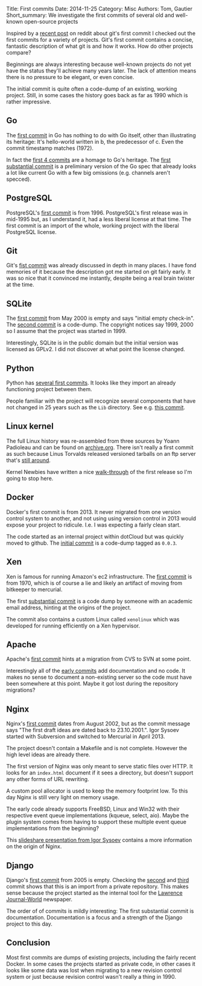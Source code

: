 Title: First commits
Date: 2014-11-25
Category: Misc
Authors: Tom, Gautier
Short_summary: We investigate the first commits of several old and well-known open-source projects

Inspired by a [recent post](https://www.reddit.com/r/programming/comments/2na7dj/gits_initial_commit/) on reddit about git's first commit I checked out the first commits for a variety of projects. Git's first commit contains a concise, fantastic description of what git is and how it works. How do other projects compare?

Beginnings are always interesting because well-known projects do not
yet have the status they'll achieve many years later. The lack of
attention means there is no pressure to be elegant, or even concise.

The initial commit is quite often a code-dump of an existing, working
project. Still, in some cases the history goes back as far as 1990
which is rather impressive.


## Go

The [first commit](https://code.google.com/p/go/source/diff?spec=svnf6182e5abf5eb0c762dddbb18f8854b7e350eaeb&name=fa9ce5d3f93b&r=f6182e5abf5eb0c762dddbb18f8854b7e350eaeb&format=side&path=/src/pkg/debug/macho/testdata/hello.b) in Go has nothing to do with Go itself, other than illustrating its heritage: It's hello-world written in b, the predecessor of c. Even the commit timestamp matches (1972).

In fact the [first 4 commits](https://code.google.com/p/go/source/list?r=fa9ce5d3f93b) are a homage to Go's heritage. The [first substantial commit](https://code.google.com/p/go/source/detail?r=4e9a5b0955321f15379f80dcc96cdb8b3eb4eb0d&name=fa9ce5d3f93b) is a preliminary version of the Go spec that already looks a lot like current Go with a few big omissions (e.g. channels aren't specced).


## PostgreSQL

PostgreSQL's [first commit](https://github.com/postgres/postgres/commit/d31084e9d1118b25fd16580d9d8c2924b5740dff) is from 1996. PostgreSQL's first release was in mid-1995 but, as I understand it, had a less liberal license at that time. The first commit is an import of the whole, working project with the liberal PostgreSQL license.


## Git

Git's [fist commit](https://github.com/git/git/commit/e83c5163316f89bfbde7d9ab23ca2e25604af290) was already discussed in depth in many places. I have fond memories of it because the description got me started on git fairly early. It was so nice that it convinced me instantly, despite being a real brain twister at the time.


## SQLite

The [first commit](http://www.sqlite.org/cgi/src/info/704b122e5308587b60b47a5c2fff40c593d4bf8f) from May 2000 is empty and says "initial empty check-in". The [second commit](http://www.sqlite.org/cgi/src/info/6f3655f79f9b6fc9fb7baaa10a7e0f2b6a512dfa) is a code-dump. The copyright notices say 1999, 2000 so I assume that the project was started in 1999.

Interestingly, SQLite is in the public domain but the initial version was licensed as GPLv2. I did not discover at what point the license changed.


##  Python

Python has [several first commits](https://hg.python.org/cpython-fullhistory/shortlog/82c7bab78bb1). It looks like they import an already functioning project between them.

People familiar with the project will recognize several components that have not changed in 25 years such as the `Lib` directory. See e.g. [this commit](https://hg.python.org/cpython-fullhistory/rev/5570dbb1ce55).


## Linux kernel

The full Linux history was re-assembled from three sources by Yoann Padioleau and can be found on [archive.org](https://archive.org/details/git-history-of-linux). There isn't really a first commit as such because Linus Torvalds released versioned tarballs on an ftp server that's [still around](ftp://www.nic.funet.fi/).

Kernel Newbies have written a nice [walk-through](http://kernelnewbies.org/Kernel001WalkThrough) of the first release so I'm going to stop here.


## Docker

Docker's first commit is from 2013. It never migrated from one version control system to another, and not using using version control in 2013 would expose your project to ridicule. I.e. I was expecting a fairly clean start.

The code started as an internal project within dotCloud but was quickly moved to github. The [initial commit](https://github.com/docker/docker/commit/a27b4b8cb8e838d03a99b6d2b30f76bdaf2f9e5d) is a code-dump tagged as `0.0.3`.


## Xen

Xen is famous for running Amazon's ec2 infrastructure. The [first commit](http://xenbits.xen.org/gitweb/?p=xen.git;a=commit;h=93081dee186d6bb3e1ede0a179085b8504846896) is from 1970, which is of course a lie and likely an artifact of moving from bitkeeper to mercurial.

The first [substantial commit](http://xenbits.xen.org/gitweb/?p=xen.git;a=commit;h=4676bbf96dc88e9a70607fa79b3c83febc5dc54b) is a code dump by someone with an academic email address, hinting at the origins of the project.

The commit also contains a custom Linux called `xenolinux` which was developed for running efficiently on a Xen hypervisor.


## Apache

Apache's [first commit](https://github.com/apache/httpd/commit/5dbf830701af760e37e1e2c26212c34220516d85) hints at a migration from CVS to SVN at some point.

Interestingly all of the [early commits](https://github.com/apache/httpd/commits/trunk?page=760) add documentation and no code. It makes no sense to document a non-existing server so the code must have been somewhere at this point. Maybe it got lost during the repository migrations?


## Nginx

Nginx's [first commit](http://trac.nginx.org/nginx/changeset/0/nginx) dates
from August 2002, but as the commit message says "The first draft ideas are
dated back to 23.10.2001.". Igor Sysoev started with Subversion and switched to
Mercurial in April 2013.

The project doesn't contain a Makefile and is not complete. However the high
level ideas are already there.

The first version of Nginx was only meant to serve static files over
HTTP. It looks for an `index.html` document if it sees a directory,
but doesn't support any other forms of URL rewriting.

A custom pool allocator is used to keep the memory footprint low. To this day
Nginx is still very light on memory usage.

The early code already supports FreeBSD, Linux and Win32 with their
respective event queue implementations (kqueue, select, aio). Maybe
the plugin system comes from having to support these multiple event
queue implementations from the beginning?

This [slideshare presentation from Igor Sysoev](http://www.slideshare.net/PHPConferenceArgentina/igor-sysoev-nginx)
contains a more information on the origin of Nginx.


## Django

Django's [first commit](https://github.com/django/django/commit/d6ded0e91bcdd2a8f7a221f6a5552a33fe545359) from 2005 is empty. Checking the [second](https://github.com/django/django/commit/07ffc7d605cc96557db28a9e35da69bc0719611b) and [third](https://github.com/django/django/commit/ed114e15106192b22ebb78ef5bf5bce72b419d13) commit shows that this is an import from a private repository. This makes sense because the project started as the internal tool for the [Lawrence Journal-World](http://en.wikipedia.org/wiki/Lawrence_Journal-World) newspaper.

The order of of commits is mildly interesting: The first substantial commit is documentation. Documentation is a focus and a strength of the Django project to this day.


## Conclusion

Most first commits are dumps of existing projects, including the fairly recent Docker. In some cases the projects started as private code, in other cases it looks like some data was lost when migrating to a new revision control system or just because revision control wasn't really a thing in 1990.
